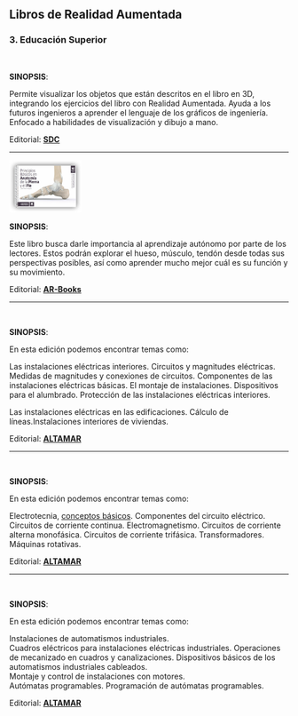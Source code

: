 ## Libros de Realidad Aumentada

### 3\. Educación Superior

<img src='https://moodle.catedu.es/pluginfile.php/31204/mod_book/chapter/171/mini-SDC.jpg' alt='' width='130'/>

**SINOPSIS**:  

Permite visualizar los objetos que están descritos en el libro en 3D, integrando los ejercicios del libro con Realidad Aumentada. Ayuda a los futuros ingenieros a aprender el lenguaje de los gráficos de ingeniería. Enfocado a habilidades de visualización y dibujo a mano.  

Editorial: **[SDC](https://www.sdcpublications.com/Textbooks/Visualization-Engineering-Design-Graphics-Augmented/ISBN/978-1-58503-817-6/)**

---

<img src='img/libro-pie.png' alt='' width='130'/>

**SINOPSIS**:  

Este libro busca darle importancia al aprendizaje autónomo por parte de los lectores. Estos podrán explorar el hueso, músculo, tendón desde todas sus perspectivas posibles, así como aprender mucho mejor cuál es su función y su movimiento.

Editorial: **[AR-Books](http://www.ar-books.com/interior.php?contenido=libro.php&id=5)**

---

<img src='https://moodle.catedu.es/pluginfile.php/31204/mod_book/chapter/171/9788416415731.jpg' alt='' width='130'/>

**SINOPSIS**:

En esta edición podemos encontrar temas como:

Las instalaciones eléctricas interiores. Circuitos y magnitudes eléctricas. Medidas de magnitudes y conexiones de circuitos. Componentes de las instalaciones eléctricas básicas. El montaje de instalaciones. Dispositivos para el alumbrado. Protección de las instalaciones eléctricas interiores.

Las instalaciones eléctricas en las edificaciones. Cálculo de líneas.Instalaciones interiores de viviendas.

Editorial: **[ALTAMAR](https://www.casadellibro.com/libro-instalaciones-electricas-interiores/9788416415731/5499584)**

---

<img src='https://moodle.catedu.es/pluginfile.php/31204/mod_book/chapter/171/9788416415755.jpg' alt='' width='130'/>

**SINOPSIS**:

En esta edición podemos encontrar temas como:

Electrotecnia, [conceptos básicos](https://moodle.catedu.es/mod/book/view.php?id=994 "Conceptos básicos"). Componentes del circuito eléctrico. Circuitos de corriente continua. Electromagnetismo. Circuitos de corriente alterna monofásica. Circuitos de corriente trifásica. Transformadores. Máquinas rotativas.  

Editorial: **[ALTAMAR](https://www.casadellibro.com/libro-electrotecnia-grado-medio-ciclos-formativos/9788416415755/5803351)**

---

<img src='https://moodle.catedu.es/pluginfile.php/31204/mod_book/chapter/171/9788416415748-1.jpg' alt='' width='130'/>

**SINOPSIS**:

En esta edición podemos encontrar temas como:

Instalaciones de automatismos industriales.  
Cuadros eléctricos para instalaciones eléctricas industriales.
Operaciones de mecanizado en cuadros y canalizaciones.
Dispositivos básicos de los automatismos industriales cableados.  
Montaje y control de instalaciones con motores.  
Autómatas programables. Programación de autómatas programables.  
  

Editorial: **[ALTAMAR](https://www.casadellibro.com/libro-automatismos-industriales-realidad-aumentada/9788416415748/5563103?gclid=cj0kcqiasjfhbrcaarisao68zm73fk1c3jbxjkj0zqjjhmwhu-m3poajve1edgykaldkm6q0l_hj1guaarsuealw_wcb&utm_source=google&utm_medium=cpc&utm_campaign=19438)**